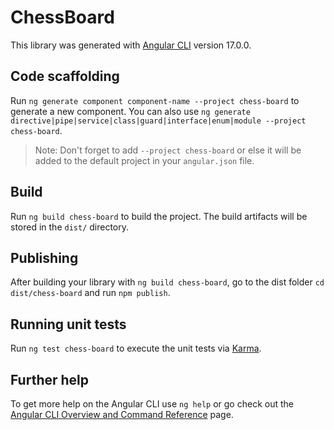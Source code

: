 # ChessBoard

This library was generated with [Angular CLI](https://github.com/angular/angular-cli) version 17.0.0.

## Code scaffolding

Run `ng generate component component-name --project chess-board` to generate a new component. You can also use `ng generate directive|pipe|service|class|guard|interface|enum|module --project chess-board`.

> Note: Don't forget to add `--project chess-board` or else it will be added to the default project in your `angular.json` file.

## Build

Run `ng build chess-board` to build the project. The build artifacts will be stored in the `dist/` directory.

## Publishing

After building your library with `ng build chess-board`, go to the dist folder `cd dist/chess-board` and run `npm publish`.

## Running unit tests

Run `ng test chess-board` to execute the unit tests via [Karma](https://karma-runner.github.io).

## Further help

To get more help on the Angular CLI use `ng help` or go check out the [Angular CLI Overview and Command Reference](https://angular.io/cli) page.
